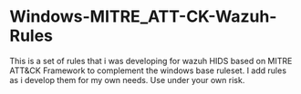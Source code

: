 # Windows-MITRE_ATT-CK-Wazuh-Rules

This is a set of rules that i was developing for wazuh HIDS based on MITRE ATT&CK Framework to complement the windows base ruleset.
I add rules as i develop them for my own needs.
Use under your own risk.
